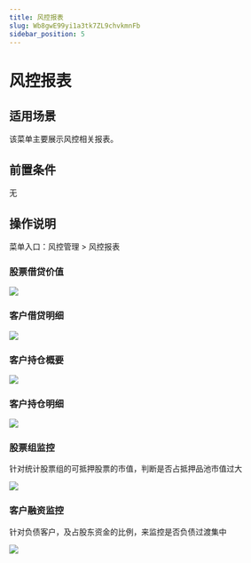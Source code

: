 ```yaml
---
title: 风控报表
slug: Wb8gwE99yi1a3tk7ZL9chvkmnFb
sidebar_position: 5
---
```



# 风控报表

## 适用场景

该菜单主要展示风控相关报表。

## 前置条件

无

## 操作说明

菜单入口：风控管理 &gt; 风控报表

### 股票借贷价值

<img src="/assets/LcdLbpsKFoRXXSxhnK8cfDyWn7M.png" src-width="3194" src-height="1368" align="center"/>

### 客户借贷明细

<img src="/assets/IHpab6lMloLFoHxzhwVc7YvjnYg.png" src-width="3184" src-height="1298" align="center"/>

### 客户持仓概要

<img src="/assets/OrbDbNC8foukOIxLvRic3Bh6nWh.png" src-width="3216" src-height="1224" align="center"/>

### 客户持仓明细

<img src="/assets/ModTbcfZco7PVtxagRicMnGBnmh.png" src-width="3212" src-height="1206" align="center"/>

### 股票组监控

针对统计股票组的可抵押股票的市值，判断是否占抵押品池市值过大

<img src="/assets/RUAhbWZYkoPX5Mxoejeco1HTnDc.png" src-width="3144" src-height="978" align="center"/>

### 客户融资监控

针对负债客户，及占股东资金的比例，来监控是否负债过渡集中

<img src="/assets/YKbtbvdSdo4oXxxl7SjcH8Kmn2e.png" src-width="3236" src-height="1446" align="center"/>

